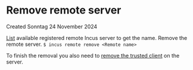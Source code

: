 # Remove remote server
Created Sonntag 24 November 2024

[List](./List_remote_server.md) available registered remote Incus server to get the name.
Remove the remote server.
``$ incus remote remove <Remote name>``

To finish the removal you also need to [remove the trusted client](./Remove_trusted_client.md) on the server.

